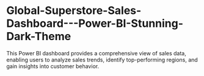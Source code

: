 # Global-Superstore-Sales-Dashboard---Power-BI-Stunning-Dark-Theme
This Power BI dashboard provides a comprehensive view of sales data, enabling users to analyze sales trends, identify top-performing regions, and gain insights into customer behavior.
